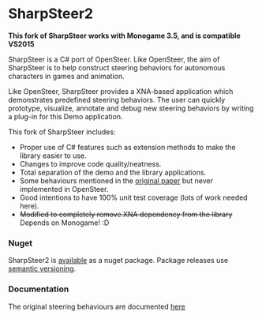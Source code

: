 SharpSteer2
======================================

**This fork of SharpSteer works with Monogame 3.5, and is compatible VS2015**

SharpSteer is a C# port of OpenSteer. Like OpenSteer, the aim of SharpSteer is to help construct steering behaviors for autonomous characters in games and animation.

Like OpenSteer, SharpSteer provides a XNA-based application which demonstrates predefined steering behaviors. The user can quickly prototype, visualize, annotate and debug new steering behaviors by writing a plug-in for this Demo application.

This fork of SharpSteer includes:

 - Proper use of C# features such as extension methods to make the library easier to use.
 - Changes  to improve code quality/neatness.
 - Total separation of the demo and the library applications.
 - Some behaviours mentioned in the [original paper](http://www.red3d.com/cwr/papers/1999/gdc99steer.html) but never implemented in OpenSteer.
 - Good intentions to have 100% unit test coverage (lots of work needed here).
 - ~~Modified to completely remove XNA dependency from the library~~ Depends on Monogame! :D

### Nuget

SharpSteer2 is [available](https://www.nuget.org/packages/SharpSteer2/) as a nuget package. Package releases use [semantic versioning](http://semver.org/).

### Documentation

The original steering behaviours are documented [here](http://www.red3d.com/cwr/papers/1999/gdc99steer.html)
